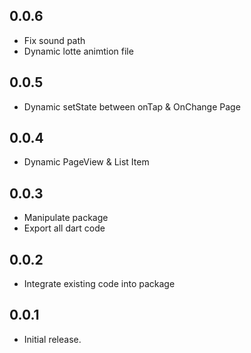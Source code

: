 ## 0.0.6

* Fix sound path
* Dynamic lotte animtion file

## 0.0.5

* Dynamic setState between onTap & OnChange Page

## 0.0.4

* Dynamic PageView & List Item

## 0.0.3

* Manipulate package
* Export all dart code

## 0.0.2

* Integrate existing code into package

## 0.0.1

* Initial release.
